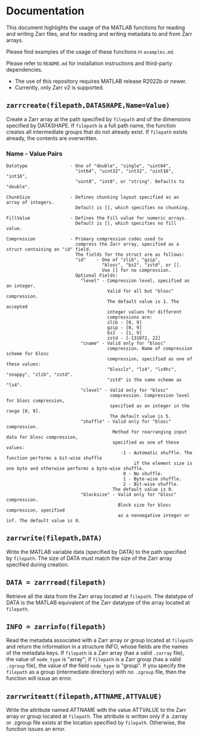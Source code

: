 # Documentation
This document highlights the usage of the MATLAB functions for reading and writing Zarr files, and for reading and writing metadata to and from Zarr arrays.

Please find examples of the usage of these functions in `examples.md`.

Please refer to `README.md` for installation instructions and third-party dependencies.
* The use of this repository requires MATLAB release R2022b or newer.
* Currently, only Zarr v2 is supported.

## `zarrcreate(filepath,DATASHAPE,Name=Value)`
Create a Zarr array at the path specified by `filepath` and of the dimensions specified
by DATASHAPE. If `filepath` is a full path name, the function creates all intermediate groups that
do not already exist. If `filepath` exists already, the contents are overwritten.
   
###	Name - Value Pairs
    Datatype                - One of "double", "single", "uint64",  
                              "int64", "uint32", "int32", "uint16", "int16",  
                              "uint8", "int8", or "string". Defaults to "double".  

    ChunkSize               - Defines chunking layout specified as an array of integers. 
                              Default is [], which specifies no chunking.  

    FillValue               - Defines the Fill value for numeric arrays.  
                              Default is [], which specifies no fill value.

    Compression             - Primary compression codec used to
                              compress the Zarr array, specified as a struct containing an "id" field. 
                              The fields for the struct are as follows:
                              "id"    - One of "zlib", "gzip", 
                                        "blosc", "bz2", "zstd", or []. 
                                        Use [] for no compression.
                              Optional Fields:
                                "level" - Compression level, specified as an integer. 
                                          Valid for all but "blosc" compression.
                                          The default value is 1. The accepted
                                          integer values for different
                                          compressions are:
                                          zlib - [0, 9]
                                          gzip - [0, 9]
                                          bz2  - [1, 9]
                                          zstd - [-131072, 22]
                                "cname" - Valid only for "blosc"
                                          compression. Name of compression scheme for blosc 
                                          compression, specified as one of these values:  
                                          "blosclz", "lz4", "lz4hc", "snappy", "zlib", "zstd".
                                          "zstd" is the same scheme as "lz4".
                                "clevel" - Valid only for "blosc"
                                           compression. Compression level for blosc compression, 
                                           specified as an integer in the range [0, 9]. 
                                           The default value is 5.
                                "shuffle" - Valid only for "blosc" compression.
                                            Method for rearranging input data for blosc compression, 
                                            specified as one of these values:
                                               -1 - Automatic shuffle. The function performs a bit-wise shuffle 
                                                    if the element size is one byte and otherwise performs a byte-wise shuffle.
                                                0 - No shuffle.
                                                1 - Byte-wise shuffle.
                                                2 - Bit-wise shuffle.
                                            The default value is 0.
                                "blocksize" - Valid only for "blosc" compression.
                                              Block size for blosc compression, specified 
                                              as a nonnegative integer or inf. The default value is 0.
                      
			
## `zarrwrite(filepath,DATA)`
Write the MATLAB variable data (specified by DATA) to the path specified by `filepath`.
The size of DATA must match the size of the Zarr array specified during creation.

## `DATA = zarrread(filepath)`
Retrieve all the data from the Zarr array located at `filepath`.
The datatype of DATA is the MATLAB equivalent of the Zarr datatype of the array
located at `filepath`.

## `INFO = zarrinfo(filepath)`
Read the metadata associated with a Zarr array or group located at `filepath` and return the information in a structure INFO, whose fields are the names of the metadata keys. 
If `filepath` is a Zarr array (has a valid `.zarray` file), the value of `node_type` is "array"; if `filepath` is a Zarr group (has a valid `.zgroup` file), the value of the field `node_type` is "group".
If you specify the `filepath` as a group (intermediate directory) with no `.zgroup` file, then the function will issue an error.

## `zarrwriteatt(filepath,ATTNAME,ATTVALUE)`
Write the attribute named ATTNAME with the value ATTVALUE to the Zarr array or group located at `filepath`. 
The attribute is written only if a .zarray or .zgroup file exists at the location specified by `filepath`.
Otherwise, the function issues an error.
